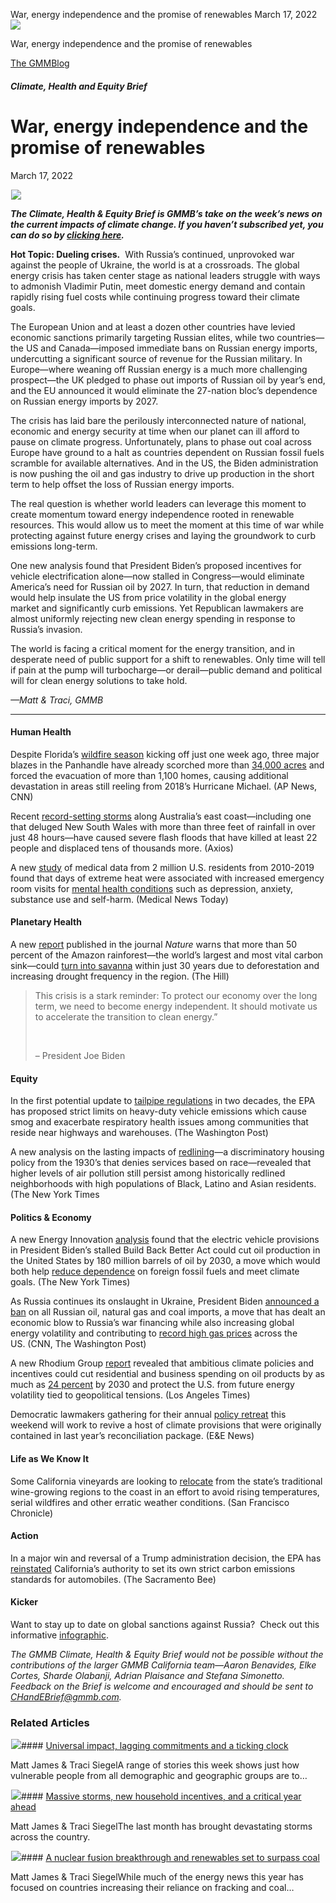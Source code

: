 



War, energy independence and the promise of renewables
March 17, 2022
![](data:image/gif;base64,R0lGODlhAQABAAAAACH5BAEKAAEALAAAAAABAAEAAAICTAEAOw==)![](https://www.gmmb.com/wp-content/uploads/2022/03/Picture1-2.png)



War, energy independence and the promise of renewables





 [The GMMBlog](/blog/)



##### Climate, Health and Equity Brief

 War, energy independence and the promise of renewables
======================================================


March 17, 2022



![](data:image/gif;base64,R0lGODlhAQABAAAAACH5BAEKAAEALAAAAAABAAEAAAICTAEAOw==)![](https://www.gmmb.com/wp-content/uploads/2022/03/Picture1-2-552x346.png) 


***The Climate, Health & Equity Brief is GMMB’s take on the week’s news on the current impacts of climate change. If you haven’t subscribed yet, you can do so by [clicking here](https://mailchimp.us4.list-manage.com/subscribe?u=f2f8c4bdabe1a2a83f914e813&id=4a13a601e2).***


**Hot Topic: Dueling crises.**  With Russia’s continued, unprovoked war against the people of Ukraine, the world is at a crossroads. The global energy crisis has taken center stage as national leaders struggle with ways to admonish Vladimir Putin, meet domestic energy demand and contain rapidly rising fuel costs while continuing progress toward their climate goals.


The European Union and at least a dozen other countries have levied economic sanctions primarily targeting Russian elites, while two countries—the US and Canada—imposed immediate bans on Russian energy imports, undercutting a significant source of revenue for the Russian military. In Europe—where weaning off Russian energy is a much more challenging prospect—the UK pledged to phase out imports of Russian oil by year’s end, and the EU announced it would eliminate the 27-nation bloc’s dependence on Russian energy imports by 2027.


The crisis has laid bare the perilously interconnected nature of national, economic and energy security at time when our planet can ill afford to pause on climate progress. Unfortunately, plans to phase out coal across Europe have ground to a halt as countries dependent on Russian fossil fuels scramble for available alternatives. And in the US, the Biden administration is now pushing the oil and gas industry to drive up production in the short term to help offset the loss of Russian energy imports.


The real question is whether world leaders can leverage this moment to create momentum toward energy independence rooted in renewable resources. This would allow us to meet the moment at this time of war while protecting against future energy crises and laying the groundwork to curb emissions long-term.


One new analysis found that President Biden’s proposed incentives for vehicle electrification alone—now stalled in Congress—would eliminate America’s need for Russian oil by 2027. In turn, that reduction in demand would help insulate the US from price volatility in the global energy market and significantly curb emissions. Yet Republican lawmakers are almost uniformly rejecting new clean energy spending in response to Russia’s invasion.


The world is facing a critical moment for the energy transition, and in desperate need of public support for a shift to renewables. Only time will tell if pain at the pump will turbocharge—or derail—public demand and political will for clean energy solutions to take hold.


*—Matt & Traci, GMMB*




---


#### Human Health


Despite Florida’s [wildfire season](https://apnews.com/article/wildfires-fires-florida-hurricanes-evacuations-81f0354b5cec820324e313ad5eb7b82d) kicking off just one week ago, three major blazes in the Panhandle have already scorched more than [34,000 acres](https://www.cnn.com/2022/03/09/weather/florida-panhandle-wildfires-wednesday/index.html) and forced the evacuation of more than 1,100 homes, causing additional devastation in areas still reeling from 2018’s Hurricane Michael. (AP News, CNN)


Recent [record-setting storms](https://protect-eu.mimecast.com/s/AQDGCovq2iDzWAhOK9F9?domain=axios.com "https://protect-eu.mimecast.com/s/AQDGCovq2iDzWAhOK9F9?domain=axios.com") along Australia’s east coast—including one that deluged New South Wales with more than three feet of rainfall in over just 48 hours—have caused severe flash floods that have killed at least 22 people and displaced tens of thousands more. (Axios)


A new [study](https://protect-eu.mimecast.com/s/d1qECpR0Yi986gt2Yy3h?domain=jamanetwork.com "https://protect-eu.mimecast.com/s/d1qECpR0Yi986gt2Yy3h?domain=jamanetwork.com") of medical data from 2 million U.S. residents from 2010-2019 found that days of extreme heat were associated with increased emergency room visits for [mental health conditions](https://protect-eu.mimecast.com/s/mlqiCqVvxf15wgiqz3d2?domain=medicalnewstoday.com "https://protect-eu.mimecast.com/s/mlqiCqVvxf15wgiqz3d2?domain=medicalnewstoday.com") such as depression, anxiety, substance use and self-harm. (Medical News Today)


#### Planetary Health


A new [report](https://www.nature.com/articles/s41558-022-01287-8#citeas) published in the journal *Nature* warns that more than 50 percent of the Amazon rainforest—the world’s largest and most vital carbon sink—could [turn into savanna](https://thehill.com/policy/energy-environment/597194-new-study-warns-half-of-amazon-rainforest-could-turn-into-savanna) within just 30 years due to deforestation and increasing drought frequency in the region. (The Hill)



> This crisis is a stark reminder: To protect our economy over the long term, we need to become energy independent. It should motivate us to accelerate the transition to clean energy.”
> 
> 
>  
> 
> 
> – President Joe Biden
> 
> 


#### Equity



In the first potential update to [tailpipe regulations](https://www.washingtonpost.com/climate-environment/2022/03/07/biden-epa-heavy-trucks/) in two decades, the EPA has proposed strict limits on heavy-duty vehicle emissions which cause smog and exacerbate respiratory health issues among communities that reside near highways and warehouses. (The Washington Post)


A new analysis on the lasting impacts of [redlining](https://www.nytimes.com/2022/03/09/climate/redlining-racism-air-pollution.html)—a discriminatory housing policy from the 1930’s that denies services based on race—revealed that higher levels of air pollution still persist among historically redlined neighborhoods with high populations of Black, Latino and Asian residents. (The New York Times



#### 


#### Politics & Economy


A new Energy Innovation [analysis](https://protect-eu.mimecast.com/s/rQqTCy6EPi7MVGfg8zZ3?domain=energyinnovation.org) found that the electric vehicle provisions in President Biden’s stalled Build Back Better Act could cut oil production in the United States by 180 million barrels of oil by 2030, a move which would both help [reduce dependence](https://protect-eu.mimecast.com/s/cXuxCzBGpfG2VXHxUUyW?domain=nytimes.com "https://protect-eu.mimecast.com/s/cXuxCzBGpfG2VXHxUUyW?domain=nytimes.com") on foreign fossil fuels and meet climate goals. (The New York Times)


As Russia continues its onslaught in Ukraine, President Biden [announced a ban](https://protect-eu.mimecast.com/s/xjBaCAQ5DsZWqxfnPa2K?domain=cnn.com "https://protect-eu.mimecast.com/s/xjBaCAQ5DsZWqxfnPa2K?domain=cnn.com") on all Russian oil, natural gas and coal imports, a move that has dealt an economic blow to Russia’s war financing while also increasing global energy volatility and contributing to [record high gas prices](https://protect-eu.mimecast.com/s/Gkl9CB85BtD42xhEerwT?domain=washingtonpost.com/ "https://protect-eu.mimecast.com/s/Gkl9CB85BtD42xhEerwT?domain=washingtonpost.com/") across the US. (CNN, The Washington Post)


A new Rhodium Group [report](https://protect-eu.mimecast.com/s/kjzPCDY5kHoVG7fEg6XD?domain=rhg.com/ "https://protect-eu.mimecast.com/s/kjzPCDY5kHoVG7fEg6XD?domain=rhg.com/") revealed that ambitious climate policies and incentives could cut residential and business spending on oil products by as much as [24 percent](https://protect-eu.mimecast.com/s/jaW-CEZ5RSlDXwuop8GP?domain=latimes.com "https://protect-eu.mimecast.com/s/jaW-CEZ5RSlDXwuop8GP?domain=latimes.com") by 2030 and protect the U.S. from future energy volatility tied to geopolitical tensions. (Los Angeles Times)


Democratic lawmakers gathering for their annual [policy retreat](https://protect-eu.mimecast.com/s/raTgCGYj6HBMXrhNEgdd?domain=eenews.net/ "https://protect-eu.mimecast.com/s/raTgCGYj6HBMXrhNEgdd?domain=eenews.net/") this weekend will work to revive a host of climate provisions that were originally contained in last year’s reconciliation package. (E&E News)


#### Life as We Know It


Some California vineyards are looking to [relocate](https://www.sfchronicle.com/food/wine/article/This-high-end-Sonoma-winery-is-preparing-for-16975224.php) from the state’s traditional wine-growing regions to the coast in an effort to avoid rising temperatures, serial wildfires and other erratic weather conditions. (San Francisco Chronicle)


#### Action


In a major win and reversal of a Trump administration decision, the EPA has [reinstated](https://www.sacbee.com/news/politics-government/capitol-alert/article258460243.html) California’s authority to set its own strict carbon emissions standards for automobiles. (The Sacramento Bee)


#### Kicker


Want to stay up to date on global sanctions against Russia?  Check out this informative [infographic](https://graphics.reuters.com/UKRAINE-CRISIS/SANCTIONS/byvrjenzmve/).


*The GMMB Climate, Health & Equity Brief would not be possible without the contributions of the larger GMMB California team—Aaron Benavides, Elke Cortes, Sharde Olabanji, Adrian Plaisance and Stefana Simonetto. Feedback on the Brief is welcome and encouraged and should be sent to [CHandEBrief@gmmb.com](mailto:CHandEBrief@gmmb.com).*









### Related Articles

![](data:image/gif;base64,R0lGODlhAQABAAAAACH5BAEKAAEALAAAAAABAAEAAAICTAEAOw==)![](https://www.gmmb.com/wp-content/uploads/2023/01/c53f7cb5-08a2-d0cf-d9a1-c8ef2c9b55e0-380x200.png)#### [Universal impact, lagging commitments and a ticking clock](https://www.gmmb.com/news/universal-impact-lagging-commitments-and-a-ticking-clock/)

Matt James & Traci SiegelA range of stories this week shows just how vulnerable people from all demographic and geographic groups are to…

![](data:image/gif;base64,R0lGODlhAQABAAAAACH5BAEKAAEALAAAAAABAAEAAAICTAEAOw==)![](https://www.gmmb.com/wp-content/uploads/2023/01/Picture1-380x200.png)#### [Massive storms, new household incentives, and a critical year ahead](https://www.gmmb.com/news/massive-storms-new-household-incentives-and-a-critical-year-ahead-and-renewables-set-to-surpass-coal-2/)

Matt James & Traci SiegelThe last month has brought devastating storms across the country.

![](data:image/gif;base64,R0lGODlhAQABAAAAACH5BAEKAAEALAAAAAABAAEAAAICTAEAOw==)![](https://www.gmmb.com/wp-content/uploads/2022/12/Picture1-380x200.png)#### [A nuclear fusion breakthrough and renewables set to surpass coal](https://www.gmmb.com/news/a-nuclear-fusion-breakthrough-and-renewables-set-to-surpass-coal/)

Matt James & Traci SiegelWhile much of the energy news this year has focused on countries increasing their reliance on fracking and coal…




